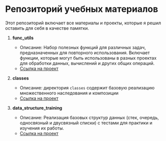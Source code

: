 # Репозиторий учебных материалов

Этот репозиторий включает все материалы и проекты, которые я решил оставить для себя в качестве памятки.

1. **func_utils**
   - Описание: Набор полезных функций для различных задач, предназначенных для повторного использования. Включает функции, которые могут быть использованы в разных проектах для обработки данных, вычислений и других общих операций.
   - [Ссылка на проект](https://github.com/COD-e-x/training_material/tree/main/func_utils)

2. **classes**
   - Описание: директория `classes` содержит базовую реализацию множественного наследования и композиции
   - [Ссылка на проект](https://github.com/COD-e-x/training_material/tree/main/classes)

3. **data_structure_training**
   - Описание: Реализация базовых структур данных (стек, очередь, односвязный и двусвязный списки) с тестами для практики и изучения их работы.
   - [Ссылка на проект](https://github.com/COD-e-x/training_material/tree/main/data_structure_training)
